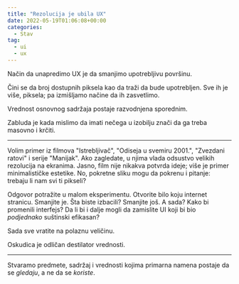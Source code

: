 ```yaml
---
title: "Rezolucija je ubila UX"
date: 2022-05-19T01:06:08+00:00
categories:
  - Stav
tag:
  - ui
  - ux
---
```


Način da unapredimo UX je da smanjimo upotrebljivu površinu.

<!--more-->

Čini se da broj dostupnih piksela kao da traži da bude upotrebljen. Sve ih je više, piksela; pa izmišljamo načine da ih zasvetlimo.

Vrednost osnovnog sadržaja postaje razvodnjena sporednim.

Zabluda je kada mislimo da imati nečega u izobilju znači da ga treba masovno i krčiti.

---- 

Volim primer iz filmova "Istrebljivač", "Odiseja u svemiru 2001.", "Zvezdani ratovi" i serije "Manijak". Ako zagledate, u njima vlada odsustvo velikih rezolucija na ekranima. Jasno, film nije nikakva potvrda ideje; više je primer minimalističke estetike. No, pokretne sliku mogu da pokrenu i pitanje: trebaju li nam svi ti pikseli?

Odgovor potražite u malom eksperimentu. Otvorite bilo koju internet stranicu. Smanjite je. Šta biste izbacili? Smanjite još. A sada? Kako bi promenili interfejs? Da li bi i dalje mogli da zamislite UI koji bi bio _podjednako_ suštinski efikasan?

Sada sve vratite na polaznu veličinu.

Oskudica je odličan destilator vrednosti.

---- 

Stvaramo predmete, sadržaj i vrednosti kojima primarna namena postaje da se _gledaju_, a ne da se _koriste_.